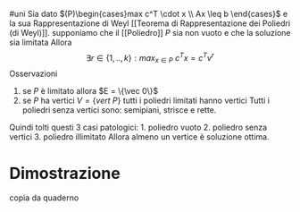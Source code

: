 #uni 
Sia dato $(P)\begin{cases}max c^T \cdot x \\ Ax \leq b \end{cases}$  e la sua Rappresentazione di Weyl [[Teorema di Rappresentazione dei Poliedri (di Weyl)]].
supponiamo che il [[Poliedro]] $P$ sia non vuoto e che la soluzione sia limitata
Allora $$\exists r \in \{1,..,k\} : max_{x\in P} \ c^Tx=c^Tv^r$$
Osservazioni
1. se $P$ è limitato allora $E = \{\vec 0\}$ 
2. se $P$ ha vertici $V=\{ vert \ P\}$ 
   tutti i poliedri limitati hanno vertici
   Tutti i poliedri senza vertici sono: semipiani, strisce e rette.
   
Quindi tolti questi 3 casi patologici:
	1. poliedro vuoto
	2. poliedro senza vertici
	3. poliedro illimitato
	Allora almeno un vertice è soluzione ottima.
# Dimostrazione
copia da quaderno